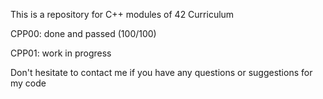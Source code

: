 This is a repository for C++ modules of 42 Curriculum

CPP00: done and passed (100/100)

CPP01: work in progress

Don't hesitate to contact me if you have any questions or suggestions for my code
